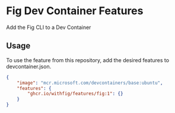 # Fig Dev Container Features

Add the Fig CLI to a Dev Container

## Usage

To use the feature from this repository, add the desired features to devcontainer.json.

```json
{
    "image": "mcr.microsoft.com/devcontainers/base:ubuntu",
    "features": {
        "ghcr.io/withfig/features/fig:1": {}
    }
}
```
